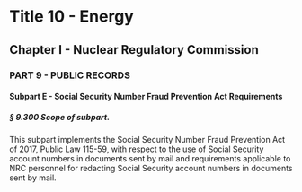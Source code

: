 
# Title 10 - Energy
## Chapter I - Nuclear Regulatory Commission
### PART 9 - PUBLIC RECORDS
#### Subpart E - Social Security Number Fraud Prevention Act Requirements
##### § 9.300 Scope of subpart.

This subpart implements the Social Security Number Fraud Prevention Act of 2017, Public Law 115-59, with respect to the use of Social Security account numbers in documents sent by mail and requirements applicable to NRC personnel for redacting Social Security account numbers in documents sent by mail.
